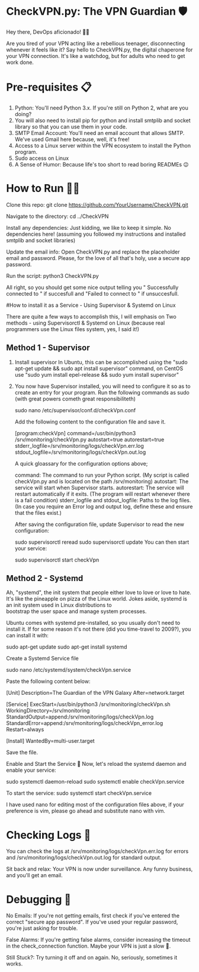 # CheckVPN.py: The VPN Guardian 🛡️

Hey there, DevOps aficionado! 🧑‍💻

Are you tired of your VPN acting like a rebellious teenager, disconnecting whenever it feels like it? Say hello to CheckVPN.py, the digital chaperone for your VPN connection. It's like a watchdog, but for adults who need to get work done.

# Pre-requisites 📋

1. Python: You'll need Python 3.x. If you're still on Python 2, what are you doing?
2. You will also need to install pip for python and install smtplib and socket library so that you can use them in your code.
3. SMTP Email Account: You'll need an email account that allows SMTP. We've used Gmail here because, well, it's free!
4. Access to a Linux server within the VPN ecosystem to install the Python program.
5. Sudo access on Linux
6. A Sense of Humor: Because life's too short to read boring READMEs 😉

# How to Run 🏃‍♂️

Clone this repo: git clone https://github.com/YourUsername/CheckVPN.git

Navigate to the directory: cd ../CheckVPN

Install any dependencies: Just kidding, we like to keep it simple. No dependencies here! (assuming you followed my instructions and installed smtplib and socket libraries)

Update the email info: Open CheckVPN.py and replace the placeholder email and password. Please, for the love of all that's holy, use a secure app password.

Run the script: python3 CheckVPN.py

All right, so you should get some nice output telling you " Successfully connected to <HOST> <PORT>" if succesfull and "Failed to connect to <HOST> <PORT>" if unsuccesfull.

#How to install it as a Service - Using Supervisor & Systemd on Linux

There are quite a few ways to accomplish this, I will emphasis on Two methods - using Supervisorctl  & Systemd on Linux (because real programmers use the Linux files system, yes, I said it!)
    
## Method 1 - Supervisor
1. Install supervisor
   In Ubuntu, this can be accomplished using the "sudo apt-get update && sudo apt install supervisor" command, on CentOS use "sudo yum install epel-release && sudo yum install supervisor"

2. You now have Supervisor installed, you will need to configure it so as to create an entry for your program. Run the following commands as sudo (with great powers cometh great responsibiliteth)

   sudo nano /etc/supervisor/conf.d/checkVpn.conf

   Add the following content to the configuration file and save it.

    [program:checkVpn]
    command=/usr/bin/python3 /srv/monitoring/checkVpn.py
    autostart=true
    autorestart=true
    stderr_logfile=/srv/monitoring/logs/checkVpn.err.log
    stdout_logfile=/srv/monitoring/logs/checkVpn.out.log

    A quick gloassary for the configuration options above;

   command: The command to run your Python script. (My script is called checkVpn.py and is located on the path /srv/monitoring)
   autostart: The service will start when Supervisor starts.
   autorestart: The service will restart automatically if it exits. (The program will restart whenever there is a fail condition)
   stderr_logfile and stdout_logfile: Paths to the log files. (In case you require an Error log and output log, define these and ensure that the files exist.)

   After saving the configuration file, update Supervisor to read the new configuration:


   sudo supervisorctl reread
   sudo supervisorctl update
   You can then start your service:


   sudo supervisorctl start checkVpn

 ## Method 2 - Systemd

   Ah, "systemd", the init system that people either love to love or love to hate.
   It's like the pineapple on pizza of the Linux world. Jokes aside, systemd is an init system used in Linux distributions to     
   bootstrap the user space and manage system processes.

   Ubuntu comes with systemd pre-installed, so you usually don't need to install it. If for some reason it's not there (did you time-travel to 2009?), you can install it with:


   sudo apt-get update
   sudo apt-get install systemd

   Create a Systemd Service file

   sudo nano /etc/systemd/system/checkVpn.service

   Paste the following content below:

   [Unit]
   Description=The Guardian of the VPN Galaxy
   After=network.target

   [Service]
   ExecStart=/usr/bin/python3 /srv/monitoring/checkVpn.sh
   WorkingDirectory=/srv/monitoring
   StandardOutput=append:/srv/monitoring/logs/checkVpn.log
   StandardError=append:/srv/monitoring/logs/checkVpn_error.log
   Restart=always

   [Install]
   WantedBy=multi-user.target

   Save the file.

   Enable and Start the Service 🚀
   Now, let's reload the systemd daemon and enable your service:

   sudo systemctl daemon-reload
   sudo systemctl enable checkVpn.service
   
   To start the service:
   sudo systemctl start checkVpn.service

   I have used nano for editing most of the configuration files above, if your preference is vim, please go ahead and substitute nano with vim.
   
# Checking Logs 🌳

You can check the logs at /srv/monitoring/logs/checkVpn.err.log for errors and /srv/monitoring/logs/checkVpn.out.log for standard output.

Sit back and relax: Your VPN is now under surveillance. Any funny business, and you'll get an email.

# Debugging 🐛

No Emails: If you're not getting emails, first check if you've entered the correct "secure app password". If you've used your regular password, you're just asking for trouble.

False Alarms: If you're getting false alarms, consider increasing the timeout in the check_connection function. Maybe your VPN is just a slow 🐌.

Still Stuck?: Try turning it off and on again. No, seriously, sometimes it works.



